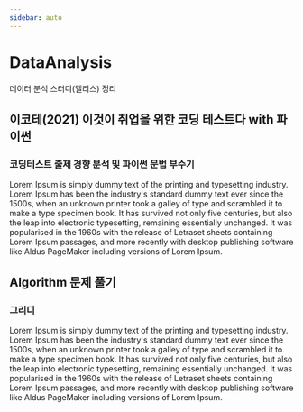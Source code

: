 ```yaml
---
sidebar: auto
---
```

# DataAnalysis

데이터 분석 스터디(엘리스) 정리

## 이코테(2021) 이것이 취업을 위한 코딩 테스트다 with 파이썬
### 코딩테스트 출제 경향 분석 및 파이썬 문법 부수기
Lorem Ipsum is simply dummy text of the printing and typesetting industry. Lorem Ipsum has been the industry's standard dummy text ever since the 1500s, when an unknown printer took a galley of type and scrambled it to make a type specimen book. It has survived not only five centuries, but also the leap into electronic typesetting, remaining essentially unchanged. It was popularised in the 1960s with the release of Letraset sheets containing Lorem Ipsum passages, and more recently with desktop publishing software like Aldus PageMaker including versions of Lorem Ipsum.


## Algorithm 문제 풀기
### 그리디
Lorem Ipsum is simply dummy text of the printing and typesetting industry. Lorem Ipsum has been the industry's standard dummy text ever since the 1500s, when an unknown printer took a galley of type and scrambled it to make a type specimen book. It has survived not only five centuries, but also the leap into electronic typesetting, remaining essentially unchanged. It was popularised in the 1960s with the release of Letraset sheets containing Lorem Ipsum passages, and more recently with desktop publishing software like Aldus PageMaker including versions of Lorem Ipsum.